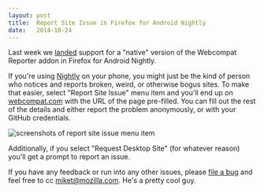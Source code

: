 ```yaml
---
layout: post
title:  Report Site Issue in Firefox for Android Nightly
date:   2014-10-24
---
```


Last week we [landed][landed] support for a "native" version of the Webcompat Reporter addon in Firefox for Android Nightly.

If you're using [Nightly][nightly] on your phone, you might just be the kind of person who notices and reports broken, weird, or otherwise bogus sites. To make that easier, select "Report Site Issue" menu item and you'll end up on [webcompat.com][wc] with the URL of the page pre-filled. You can fill out the rest of the details and either report the problem anonymously, or with your GitHub credentials.

<img src="https://miketaylr.com/posts/assets/reporter.png" alt="screenshots of report site issue menu item" style="max-width:100%">

Additionally, if you select "Request Desktop Site" (for whatever reason) you'll get a prompt to report an issue.

If you have any feedback or run into any other issues, please [file a bug][file] and feel free to cc miket@mozilla.com. He's a pretty cool guy.

[bug]: https://bugzilla.mozilla.org/show_bug.cgi?id=1024807
[landed]: https://hg.mozilla.org/mozilla-central/rev/bb58a5fc381b
[nightly]: https://nightly.mozilla.org/
[file]: https://bugzilla.mozilla.org/enter_bug.cgi?product=Firefox%20for%20Android&component=General
[wc]: https://webcompat.com